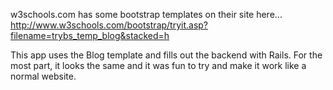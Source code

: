 w3schools.com has some bootstrap templates on their site here... http://www.w3schools.com/bootstrap/tryit.asp?filename=trybs_temp_blog&stacked=h

This app uses the Blog template and fills out the backend with Rails.
For the most part, it looks the same and it was fun to try and make it work like a normal website.

